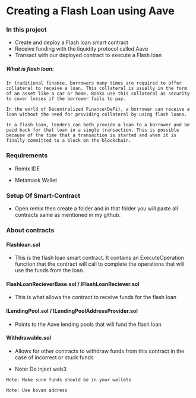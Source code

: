 # Creating a Flash Loan using Aave

### In this project

- Create and deploy a Flash loan smart contract
- Receive funding with the liquidity protocol called Aave 
- Transact with our deployed contract to execute a Flash loan


##### What is flash loan:
```
In traditional finance, borrowers many times are required to offer collateral to receive a loan. This collateral is usually in the form of an asset like a car or home. Banks use this collateral as security to cover losses if the borrower fails to pay. 

In the world of Decentralized Finance(DeFi), a borrower can receive a loan without the need for providing collateral by using flash loans.

In a flash loan, lenders can both provide a loan to a borrower and be paid back for that loan in a single transaction. This is possible because of the time that a transaction is started and when it is finally committed to a block on the blockchain. 
```

### Requirements

- Remix IDE 

- Metamask Wallet 

### Setup Of Smart-Contract

- Open remix then create a folder and in that folder you will paste all contracts same as mentioned in my github.


### About contracts

#### Flashloan.sol 

- This is the flash loan smart contract. It contains an ExecuteOperation function that the contract 
will call to complete the operations that will use the funds from the loan. 

#### FlashLoanRecieverBase.sol / IFlashLoanReciever.sol   

- This is what allows the contract to receive funds for the flash loan

#### ILendingPool.sol  / ILendingPoolAddressProvider.sol  

- Points to the Aave lending pools that will fund the flash loan

#### Withdrawable.sol 

- Allows for other contracts to withdraw funds from this contract in the case of incorrect or stuck funds

- Note: Do inject web3

```
Note: Make sure funds should be in your wallets 
```

```
Note: Use kovan address
```